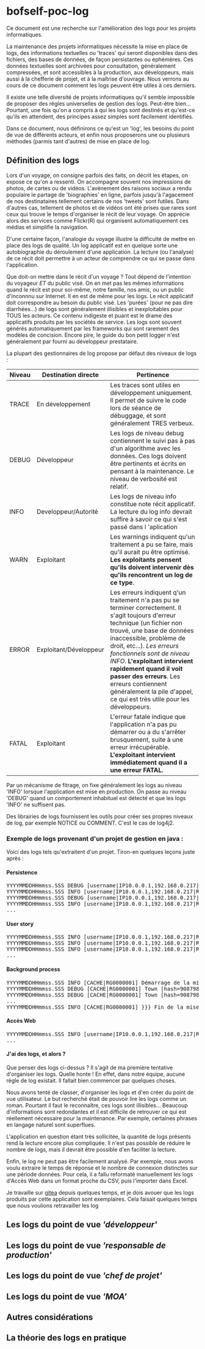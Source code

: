 # bofself-poc-log

Ce document est une recherche sur l'amélioration des logs pour les projets informatiques.

La maintenance des projets informatiques nécessite la mise en place de logs, des informations textuelles ou 'traces' qui seront disponibles dans des fichiers, des bases de données, de façon persistantes ou éphémères. Ces données textuelles sont archivées pour consultation, généralement compressées, et sont accessibles à la production, aux développeurs, mais aussi à la chefferie de projet, et à la maîtrise d'ouvrage. Nous verrons au cours de ce document comment les logs peuvent être utiles à ces derniers. 

Il existe une telle diversité de projets informatiques qu'il semble impossible de proposer des règles universelles de gestion des logs. Peut-être bien... Pourtant, une fois qu'on a compris à qui les logs sont destinés et qu'est-ce qu'ils en attendent, des principes assez simples sont facilement identifiés.

Dans ce document, nous définirons ce qu'est un 'log', les besoins du point de vue de différents acteurs, et enfin nous proposerons une ou plusieurs méthodes (parmis tant d'autres) de mise en place de log.

## Définition des logs
Lors d'un voyage, on consigne parfois des faits, on décrit les étapes, on expose ce qu'on a ressenti. On accompagne souvent nos impressions de photos, de cartes ou de vidéos. L'avènement des raisons sociaux a rendu populaire le partage de 'biographies' en ligne, parfois jusqu'à l'agacement de nos destinataires tellement certains de nos 'tweets' sont futiles. Dans d'autres cas, tellement de photos et de vidéos ont été prises que rares sont ceux qui trouve le temps d'organiser le récit de leur voyage. On apprécie alors des services comme Flickr(R) qui organisent automatiquement ces médias et simplifie la navigation.

D'une certaine façon, l'analogie du voyage illustre la difficulté de mettre en place des logs de qualité. Un log applicatif est en quelque sorte une autobiographie du déroulement d'une application. La lecture (ou l'analyse) de ce récit doit permettre à un acteur de comprendre ce qui se passe dans l'application.

Que doit-on mettre dans le récit d'un voyage ? Tout dépend de l'intention du voyageur *ET* du public visé. On en met pas les mêmes informations quand le récit est pour soi-même, notre famille, nos amis, ou un public d'inconnnu sur Internet. Il en est de même pour les logs. Le récit applicatif doit correspondre au besoin du public visé. Les 'purées' (pour ne pas dire diarrhées...) de logs sont généralement illisibles et inexploitables pour TOUS les acteurs. Ce contenu indigeste et puant est le drame des applicatifs produits par les sociétés de service. Les logs sont souvent générés automatiquement par les frameworks qui sont rarement des modèles de concision. Encore pire, le guide du bon petit logger n'est généralement par fourni au développeur prestataire.

La plupart des gestionnaires de log propose par défaut des niveaux de logs :


| Niveau   | Destination directe    | Pertinence |
| -------- | --------               | --------   |
| TRACE    | En développement       | Les traces sont utiles en développement uniquement. Il permet de suivre le code lors de séance de débuggage, et sont généralement TRES verbeux.       |
| DEBUG    | Développeur            | Les logs de niveau debug contiennent le suivi pas à pas d'un algorithme avec les données. Ces logs doivent être pertinents et écrits en pensant à la maintenance. Le niveau de verbosité est relatif.    |
| INFO     | Developpeur/Autorité   | Les logs de niveau info constitue note récit applicatif. La lecture du log info devrait suffire à savoir ce qui s'est passé dans l 'aplication       |
| WARN     | Exploitant             | Les warnings indiquent qu'un traitement a pu se faire, mais qu'il aurait pu être optimisé. **Les exploitants pensent qu'ils doivent intervenir dès qu'ils rencontrent un log de ce type**.        |
| ERROR    | Exploitant/Développeur | Les erreurs indiquent q'un traitement n'a pas pu se terminer correctement. Il s'agit toujours d'erreur technique (un fichier non trouvé, une base de données inaccessible, problème de droit, etc...). _Les erreurs fonctionnels sont de niveau INFO_. **L'exploitant intervient rapidement quand il voit passer des erreurs**. Les erreurs contiennent généralement la pile d'appel, ce qui est très utile pour les développeurs.    |
| FATAL    | Exploitant             | L'erreur fatale indique que l'application n'a pas pu démarrer ou a du s'arrêter brusquement, suite à une erreur irrécupérable. **L'exploitant intervient immédiatement quand il a une erreur FATAL.**      |

Par un mécanisme de fitrage, on fixe généralement les logs au niveau 'INFO' lorsque l'application est mise en production. On passe au niveau 'DEBUG' quand un comportement inhabituel est détecté et que les logs 'INFO' ne suffisent pas.

Des librairies de logs fournissent les outils pour créer ses propres niveaux de log, par exemple NOTICE ou COMMENT. C'est le cas de log4j2.

### Exemple de logs provenant d'un projet de gestion en java : 
Voici des logs tels qu'extraitent d'un projet. Tiron-en quelques leçons juste après :

#### Persistence 
<pre>
YYYYMMDDHHmmss.SSS DEBUG [username|IP10.0.0.1,192.168.0.217|RG0000001|SH000000000000|RS0001] PersistenceUserImpl - lireUserById(id:2) 
YYYYMMDDHHmmss.SSS INFO [username|IP10.0.0.1,192.168.0.217|RG0000001|SH000000000000|RS0001] SQLEXP - select * from user where id = 2 
YYYYMMDDHHmmss.SSS DEBUG [username|IP10.0.0.1,192.168.0.217|RG0000001|SH000000000000|RS0001] DATA - {"id":2, "name":"Bent", "firstname":"Joshua", "type":5 ...}
YYYYMMDDHHmmss.SSS INFO [username|IP10.0.0.1,192.168.0.217|RG0000001|SH000000000000|RS0001] STAT - POOL:2ms PREP:3ms REQT:5ms NETW:10ms TOTL:20ms
...
</pre>

#### User story
<pre>
YYYYMMDDHHmmss.SSS INFO [username|IP10.0.0.1,192.168.0.217|RG0000001|SH000000000000|RS0001] action=PROFIL L'utilisateur affiche son profil 
YYYYMMDDHHmmss.SSS INFO [username|IP10.0.0.1,192.168.0.217|RG0000001|SH000000000000|RS0002] action=PROFIL [params:id=2,name=Bento,...] L'utilisateur modifie son profil 
YYYYMMDDHHmmss.SSS INFO [username|IP10.0.0.1,192.168.0.217|RG0000001|SH000000000000|RS0003] action=ACCUEIL L'utilisateur affiche la page d'accueil
...
</pre>

#### Background process
<pre>
YYYYMMDDHHmmss.SSS INFO [CACHE|RG0000001] Démarrage de la mise à jour du cache {{{
YYYYMMDDHHmmss.SSS DEBUG [CACHE|RG0000001] Town [hash=908798678,id=1,label=Paris,cp=...]
YYYYMMDDHHmmss.SSS DEBUG [CACHE|RG0000001] Town [hash=908798678,id=2,label=Créteil,cp=...]
...
YYYYMMDDHHmmss.SSS INFO [CACHE|RG0000001] }}} Fin de la mise à jour du cache : 15565 ms
</pre>

#### Accès Web
<pre>
YYYYMMDDHHmmss.SSS INFO [username|IP10.0.0.1,192.168.0.217|RG0000001|SH000000000000|RS0001] action=PROFIL jsp>2ms metier>25ms total>28ms
...
</pre>

#### J'ai des logs, et alors ?
Que penser des logs ci-dessus ? Il s'agit de ma première tentative d'organiser les logs. Quelle honte ! En effet, dans notre équipe, aucune règle de log existait. Il fallait bien commencer par quelques choses. 

Nous avons tenté de classer, d'organiser les logs et d'en créer du point de vue utilisateur. Le but recherché était de pouvoir lire les logs comme un roman. Pourtant il faut le reconnaître, ces logs sont illisibles... Beaucoup d'informations sont redondantes et il est difficile de retrouver ce qui est réellement nécessaire pour la maintenance. Par exemple, certaines phrases en langage naturel sont superflues.

L'application en question étant très sollicitée, la quantité de logs présents rend la lecture encore plus compliquée. Il n'est pas possible de réduire le nombre de logs, mais il devrait être possible d'en faciliter la lecture.

Enfin, le log ne peut pas être facilement analysé. Par exemple, nous avons voulu extraire le temps de réponse et le nombre de connexion distinctes sur une période données. Pour cela, il a fallu reformaté manuellement les logs d'Accès Web dans un format proche du CSV, puis l'importer dans Excel. 

Je travaille sur [gitea](https://gitea.io/) depuis quelques temps, et je dois avouer que les logs produits par cette application sont exemplaires. Cela faisait quelques temps que nous voulions retravailler les log

## Les logs du point de vue _'développeur'_

## Les logs du point de vue _'responsable de production'_

## Les logs du point de vue _'chef de projet'_

## Les logs du point de vue _'MOA'_

## Autres considérations

## La théorie des logs en pratique
